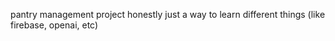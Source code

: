 pantry management project
honestly just a way to learn different things (like firebase, openai, etc)
